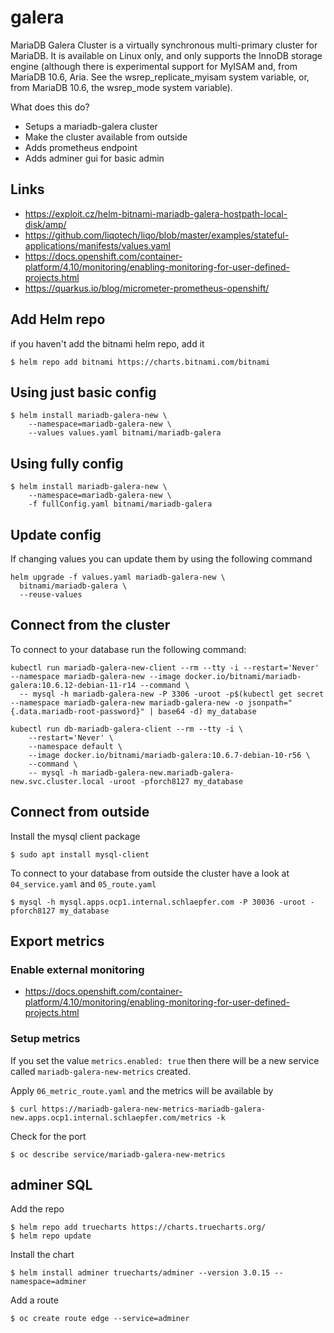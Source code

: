 # galera

MariaDB Galera Cluster is a virtually synchronous multi-primary cluster for MariaDB.
It is available on Linux only, and only supports the InnoDB storage engine 
(although there is experimental support for MyISAM and, from MariaDB 10.6, Aria. 
See the wsrep_replicate_myisam system variable, or, from MariaDB 10.6, the wsrep_mode system variable).

What does this do?

* Setups a mariadb-galera cluster
* Make the cluster available from outside
* Adds prometheus endpoint
* Adds adminer gui for basic admin

## Links

* https://exploit.cz/helm-bitnami-mariadb-galera-hostpath-local-disk/amp/
* https://github.com/liqotech/liqo/blob/master/examples/stateful-applications/manifests/values.yaml
* https://docs.openshift.com/container-platform/4.10/monitoring/enabling-monitoring-for-user-defined-projects.html
* https://quarkus.io/blog/micrometer-prometheus-openshift/


## Add Helm repo

if you haven't add the bitnami helm repo, add it

    $ helm repo add bitnami https://charts.bitnami.com/bitnami

## Using just basic config

    $ helm install mariadb-galera-new \
        --namespace=mariadb-galera-new \
        --values values.yaml bitnami/mariadb-galera

## Using fully config

    $ helm install mariadb-galera-new \
        --namespace=mariadb-galera-new \
        -f fullConfig.yaml bitnami/mariadb-galera

## Update config

If changing values you can update them by using the following command

```
helm upgrade -f values.yaml mariadb-galera-new \
  bitnami/mariadb-galera \
  --reuse-values 
```

## Connect from the cluster

To connect to your database run the following command:

    kubectl run mariadb-galera-new-client --rm --tty -i --restart='Never' --namespace mariadb-galera-new --image docker.io/bitnami/mariadb-galera:10.6.12-debian-11-r14 --command \
      -- mysql -h mariadb-galera-new -P 3306 -uroot -p$(kubectl get secret --namespace mariadb-galera-new mariadb-galera-new -o jsonpath="{.data.mariadb-root-password}" | base64 -d) my_database

```
kubectl run db-mariadb-galera-client --rm --tty -i \
    --restart='Never' \
    --namespace default \
    --image docker.io/bitnami/mariadb-galera:10.6.7-debian-10-r56 \
    --command \
    -- mysql -h mariadb-galera-new.mariadb-galera-new.svc.cluster.local -uroot -pforch8127 my_database
```


## Connect from outside

Install the mysql client package

    $ sudo apt install mysql-client

To connect to your database from outside the cluster have a look at `04_service.yaml` and
`05_route.yaml`

    $ mysql -h mysql.apps.ocp1.internal.schlaepfer.com -P 30036 -uroot -pforch8127 my_database

## Export metrics

### Enable external monitoring

* https://docs.openshift.com/container-platform/4.10/monitoring/enabling-monitoring-for-user-defined-projects.html

### Setup metrics

If you set the value `metrics.enabled: true` then there will be a new service
called `mariadb-galera-new-metrics` created.

Apply `06_metric_route.yaml` and the metrics will be available by 

    $ curl https://mariadb-galera-new-metrics-mariadb-galera-new.apps.ocp1.internal.schlaepfer.com/metrics -k

Check for the port

    $ oc describe service/mariadb-galera-new-metrics


## adminer SQL 

Add the repo

    $ helm repo add truecharts https://charts.truecharts.org/
    $ helm repo update

Install the chart

    $ helm install adminer truecharts/adminer --version 3.0.15 --namespace=adminer

Add a route

    $ oc create route edge --service=adminer
